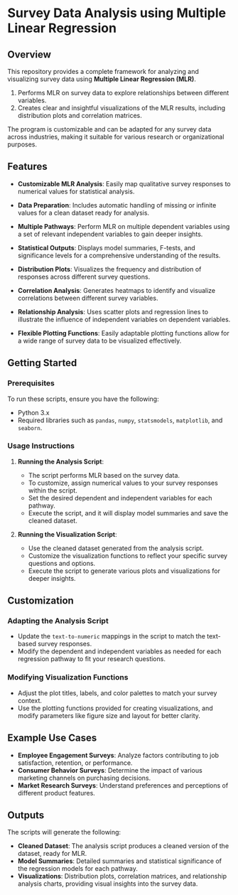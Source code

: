 # Survey Data Analysis using Multiple Linear Regression

## Overview

This repository provides a complete framework for analyzing and visualizing survey data using **Multiple Linear Regression (MLR)**.

1. Performs MLR on survey data to explore relationships between different variables.
2. Creates clear and insightful visualizations of the MLR results, including distribution plots and correlation matrices.

The program is customizable and can be adapted for any survey data across industries, making it suitable for various research or organizational purposes.

## Features

- **Customizable MLR Analysis**: Easily map qualitative survey responses to numerical values for statistical analysis.
- **Data Preparation**: Includes automatic handling of missing or infinite values for a clean dataset ready for analysis.
- **Multiple Pathways**: Perform MLR on multiple dependent variables using a set of relevant independent variables to gain deeper insights.
- **Statistical Outputs**: Displays model summaries, F-tests, and significance levels for a comprehensive understanding of the results.

- **Distribution Plots**: Visualizes the frequency and distribution of responses across different survey questions.
- **Correlation Analysis**: Generates heatmaps to identify and visualize correlations between different survey variables.
- **Relationship Analysis**: Uses scatter plots and regression lines to illustrate the influence of independent variables on dependent variables.
- **Flexible Plotting Functions**: Easily adaptable plotting functions allow for a wide range of survey data to be visualized effectively.

## Getting Started

### Prerequisites
To run these scripts, ensure you have the following:
- Python 3.x
- Required libraries such as `pandas`, `numpy`, `statsmodels`, `matplotlib`, and `seaborn`.

### Usage Instructions

1. **Running the Analysis Script**:
   - The script performs MLR based on the survey data. 
   - To customize, assign numerical values to your survey responses within the script.
   - Set the desired dependent and independent variables for each pathway.
   - Execute the script, and it will display model summaries and save the cleaned dataset.

2. **Running the Visualization Script**:
   - Use the cleaned dataset generated from the analysis script.
   - Customize the visualization functions to reflect your specific survey questions and options.
   - Execute the script to generate various plots and visualizations for deeper insights.

## Customization

### Adapting the Analysis Script
- Update the `text-to-numeric` mappings in the script to match the text-based survey responses.
- Modify the dependent and independent variables as needed for each regression pathway to fit your research questions.

### Modifying Visualization Functions
- Adjust the plot titles, labels, and color palettes to match your survey context.
- Use the plotting functions provided for creating visualizations, and modify parameters like figure size and layout for better clarity.

## Example Use Cases

- **Employee Engagement Surveys**: Analyze factors contributing to job satisfaction, retention, or performance.
- **Consumer Behavior Surveys**: Determine the impact of various marketing channels on purchasing decisions.
- **Market Research Surveys**: Understand preferences and perceptions of different product features.

## Outputs

The scripts will generate the following:

- **Cleaned Dataset**: The analysis script produces a cleaned version of the dataset, ready for MLR.
- **Model Summaries**: Detailed summaries and statistical significance of the regression models for each pathway.
- **Visualizations**: Distribution plots, correlation matrices, and relationship analysis charts, providing visual insights into the survey data.
